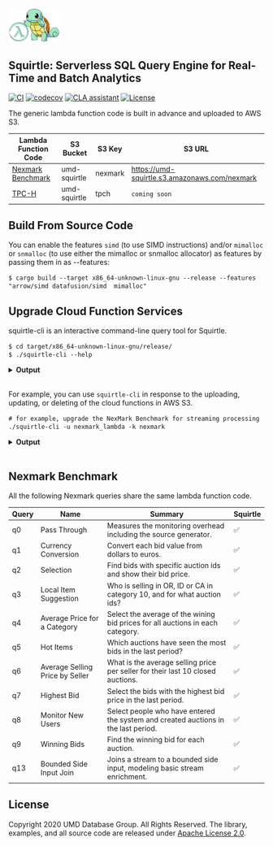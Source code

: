 <img src="docs/squirtle.png" width=20%>

## Squirtle: Serverless SQL Query Engine for Real-Time and Batch Analytics

[![CI](https://github.com/DSLAM-UMD/Squirtle/workflows/CI/badge.svg?branch=code&event=pull_request)](https://github.com/DSLAM-UMD/Squirtle/actions)
[![codecov](https://codecov.io/gh/DSLAM-UMD/Squirtle/branch/master/graph/badge.svg?token=1FOM4DJUZJ)](https://codecov.io/gh/DSLAM-UMD/Squirtle)
<a href="https://cla-assistant.io/DSLAM-UMD/Squirtle"><img src="https://cla-assistant.io/readme/badge/DSLAM-UMD/Squirtle" alt="CLA assistant" /></a>
[![License](https://img.shields.io/badge/license-Apache%202-blue.svg)](LICENSE)


The generic lambda function code is built in advance and uploaded to AWS S3.

| Lambda Function Code    | S3 Bucket      | S3 Key           |    S3 URL                        |
| ----------------------- | ---------------| ---------------- | -------------------------------- |
| [Nexmark Benchmark](https://beam.apache.org/documentation/sdks/java/testing/nexmark/)      | umd-squirtle   |   nexmark        |  https://umd-squirtle.s3.amazonaws.com/nexmark      |
| [TPC-H](http://tpc.org/tpch/)                    | umd-squirtle  |   tpch           |  `coming soon`


## Build From Source Code

You can enable the features `simd` (to use SIMD instructions) and/or `mimalloc` or `snmalloc` (to use either the mimalloc or snmalloc allocator) as features by passing them in as --features:

```shell
$ cargo build --target x86_64-unknown-linux-gnu --release --features "arrow/simd datafusion/simd  mimalloc"
```

## Upgrade Cloud Function Services

squirtle-cli is an interactive command-line query tool for Squirtle.

```shell
$ cd target/x86_64-unknown-linux-gnu/release/
$ ./squirtle-cli --help
```

<details>
<summary>
<strong>Output</strong>
</summary>

```shell
Squirtle 0.1.0
Command Line Interactive Contoller for Squirtle

USAGE:
    squirtle-cli [FLAGS] [OPTIONS]

FLAGS:
    -h, --help       Prints help information
    -v               Sets the level of verbosity
    -V, --version    Prints version information

OPTIONS:
    -u, --upload <FILE>    Upload lambda execution code to S3.
    -k, --key <STRING>     AWS S3 key for this function code.
```
</details>
</br>

For example, you can use `squirtle-cli` in response to the uploading, updating, or deleting of the cloud functions in AWS S3.

```shell
# for example, upgrade the NexMark Benchmark for streaming processing
./squirtle-cli -u nexmark_lambda -k nexmark
```

<details>
<summary>
<strong>Output</strong>
</summary>

```bash

                                      ```
                                `-/shdddddhyo/-`
                              `/hdmmmmmmmmmmmmdh+.
                             :ymmmmmmmmmmmmmmmmmmy-
                            /symmmmmmmmmmds/smmmhys-
                            +s`mmmmmmmmmmym` :mmyyyo
                            :  hmmmmmmmmd   .:hmyyy+s/
                           `+//mmmmmmmmmm+::/sdyyyy+ds+:.
                           -ydmmhmmdmmmmmmmmmdyhosooNsooo/`
                        /syyyyosyhhyhhhhhhhhyhdyhmdsdm+/+++-
              ``....``  :yoymmmmhysyhhhhyyss+ydddmmmdym++oo+:
          -+yhdmmmmmmhyosyhmmmmmmmyydhhhhhhhhshdhhdmmmsMoooo+.
       .odmmy+:-.``.-/ohmdsodmmmmmyyhhhysssyhhsoyyyyhhoMN/oo+/
     `odmh/``:///`      .ommsohddhsNNNNdyNNNNNNdysoooosMh+ooo+
    `hmy-   .mmmms`       `ymy.`-osmNNNNsNNNNNNNNyhdhomMoooooo   ./osso:.
    ymo`       +mmo`        sms` -hyhNNNhdNNNNNNydNNNymMooooo/ -ydmmmmmmd+`
   -ho`        :mmmo`       `mm-  :hhyhhhohhhhhyyNNNNNsmNo+o:o+dmmmmmmmmmms`
   -+         /mmmmm+`       hm+   -omNNNmsmNNNNmhhmdhy+hmo-:smmmmmhhyydmmm/
    :.       ommy-ymm/       dm/   .syydNNNydNNNNNhydmmhoym/+hmmmmydmmmommy/
    -:     `smms` `hmm:.:`  /mh.  -ymmmdyyhhsoyhdyhmmmmmysosyyhmmmodmmmddyo`
     ::`  `ymm+`   `dmmmmo`:md:   :dmmmmmhoo+oyys/mmmmmmyy+yyyyhdmyoyhhys/`
      :+-`/++:      .s+:``+mh-    `smmmmmmdyo.--:+mmmmmmyy/://++++//----
       .oo:``         `-ohh+`      /hmmmmmmms`   :hmmmmhys:
         `/oso+:::/+oyhho:`        -+yhyso+/-    :hdmmhyys:
             .-:/++/:-`                          `--+s:---`



       ███████╗ ██████╗ ██╗   ██╗██╗██████╗ ████████╗██╗     ███████╗
       ██╔════╝██╔═══██╗██║   ██║██║██╔══██╗╚══██╔══╝██║     ██╔════╝
       ███████╗██║   ██║██║   ██║██║██████╔╝   ██║   ██║     █████╗
       ╚════██║██║▄▄ ██║██║   ██║██║██╔══██╗   ██║   ██║     ██╔══╝
       ███████║╚██████╔╝╚██████╔╝██║██║  ██║   ██║   ███████╗███████╗
       ╚══════╝ ╚══▀▀═╝  ╚═════╝ ╚═╝╚═╝  ╚═╝   ╚═╝   ╚══════╝╚══════╝


Squirtle: Serverless SQL Query Engine for Real-Time and Batch Analytics (https://github.com/DSLAM-UMD/Squirtle)

Copyright (c) 2020-2021, UMD Data System Group. All rights reserved.

▒▒▒▒▒▒▒▒▒▒▒▒▒▒▒▒▒▒▒▒▒▒▒▒▒▒▒▒▒▒▒▒▒▒▒▒▒▒▒▒▒▒▒▒▒▒▒▒▒▒▒▒▒▒▒▒▒▒▒▒▒▒▒▒▒▒▒▒▒▒▒▒▒▒▒▒▒▒▒▒▒▒▒▒▒▒▒▒▒▒▒▒▒▒▒▒▒▒▒▒▒▒▒▒▒▒▒▒▒▒▒▒

============================================
         Upload function code to S3  
============================================


[UPLOAD] ▒▒▒▒▒▒▒▒▒▒▒▒▒▒▒▒▒▒▒▒▒▒▒▒▒▒▒▒▒▒▒▒▒▒... ... ... ...
[OK] Upload Succeed.
```

</details>
</br>

## Nexmark Benchmark

All the following Nexmark queries share the same lambda function code.

| Query    | Name     | Summary  | Squirtle |
| -------- | -------- | -------- | -------- |
| q0 | Pass Through | Measures the monitoring overhead including the source generator. | ✅ |
| q1 | Currency Conversion | Convert each bid value from dollars to euros. | ✅ |
| q2 | Selection | Find bids with specific auction ids and show their bid price. | ✅ |
| q3 | Local Item Suggestion | Who is selling in OR, ID or CA in category 10, and for what auction ids?  | ✅ |
| q4 | Average Price for a Category | Select the average of the wining bid prices for all auctions in each category. | ✅ |
| q5 | Hot Items | Which auctions have seen the most bids in the last period? | ✅ |
| q6 | Average Selling Price by Seller | What is the average selling price per seller for their last 10 closed auctions. | ✅ |
| q7 | Highest Bid | Select the bids with the highest bid price in the last period. | ✅ |
| q8 | Monitor New Users | Select people who have entered the system and created auctions in the last period. | ✅ |
| q9 | Winning Bids | Find the winning bid for each auction. | ✅ |
| q13 | Bounded Side Input Join | Joins a stream to a bounded side input, modeling basic stream enrichment. | ✅ |

## License

Copyright 2020 UMD Database Group. All Rights Reserved.
The library, examples, and all source code are released under [Apache License 2.0](LICENSE).
